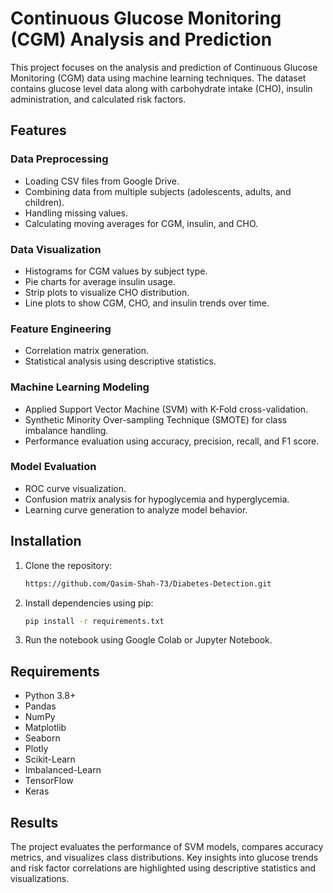 # Continuous Glucose Monitoring (CGM) Analysis and Prediction

This project focuses on the analysis and prediction of Continuous Glucose Monitoring (CGM) data using machine learning techniques. The dataset contains glucose level data along with carbohydrate intake (CHO), insulin administration, and calculated risk factors.

## Features
### Data Preprocessing
- Loading CSV files from Google Drive.  
- Combining data from multiple subjects (adolescents, adults, and children).  
- Handling missing values.  
- Calculating moving averages for CGM, insulin, and CHO.  

### Data Visualization
- Histograms for CGM values by subject type.  
- Pie charts for average insulin usage.  
- Strip plots to visualize CHO distribution.  
- Line plots to show CGM, CHO, and insulin trends over time.  

### Feature Engineering
- Correlation matrix generation.  
- Statistical analysis using descriptive statistics.  

### Machine Learning Modeling
- Applied Support Vector Machine (SVM) with K-Fold cross-validation.  
- Synthetic Minority Over-sampling Technique (SMOTE) for class imbalance handling.  
- Performance evaluation using accuracy, precision, recall, and F1 score.  

### Model Evaluation
- ROC curve visualization.  
- Confusion matrix analysis for hypoglycemia and hyperglycemia.  
- Learning curve generation to analyze model behavior.  

## Installation
1. Clone the repository:
    ```bash
    https://github.com/Qasim-Shah-73/Diabetes-Detection.git
    ```
2. Install dependencies using pip:
    ```bash
    pip install -r requirements.txt
    ```
3. Run the notebook using Google Colab or Jupyter Notebook.

## Requirements
- Python 3.8+  
- Pandas  
- NumPy  
- Matplotlib  
- Seaborn  
- Plotly  
- Scikit-Learn  
- Imbalanced-Learn  
- TensorFlow  
- Keras  

## Results
The project evaluates the performance of SVM models, compares accuracy metrics, and visualizes class distributions. Key insights into glucose trends and risk factor correlations are highlighted using descriptive statistics and visualizations.

